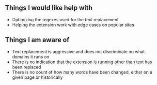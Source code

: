 ## Things I would like help with

- Optimizing the regexes used for the text replacement
- Helping the extension work with edge cases on popular sites


## Things I am aware of

- Text replacement is aggressive and does not discriminate on what domains it runs on
- There is no indication that the extension is running other than text has been replaced
- There is no count of how many words have been changed, either on a given page or historically

